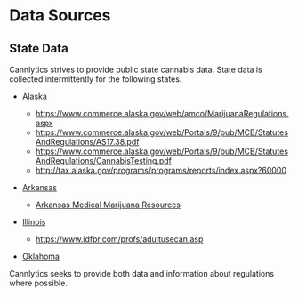 # Data Sources

## State Data

Cannlytics strives to provide public state cannabis data. State data is collected intermittently for the following states.

- [Alaska](https://cannlytics.com/data/ak)
  * https://www.commerce.alaska.gov/web/amco/MarijuanaRegulations.aspx
  * https://www.commerce.alaska.gov/web/Portals/9/pub/MCB/StatutesAndRegulations/AS17.38.pdf
  * https://www.commerce.alaska.gov/web/Portals/9/pub/MCB/StatutesAndRegulations/CannabisTesting.pdf
  * http://tax.alaska.gov/programs/programs/reports/index.aspx?60000

- [Arkansas](https://cannlytics.com/data/ar)
  * [Arkansas Medical Marijuana Resources](https://www.healthy.arkansas.gov/programs-services/topics/medical-marijuana-resources)

- [Illinois](https://cannlytics.com/data/il)
  * https://www.idfpr.com/profs/adultusecan.asp

- [Oklahoma](https://cannlytics.com/data/ok)

Cannlytics seeks to provide both data and information about regulations where possible.
